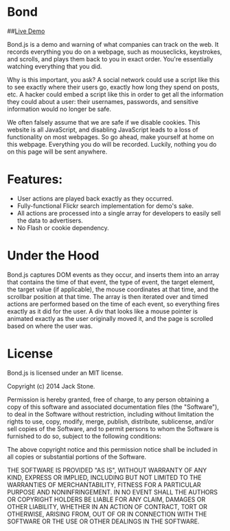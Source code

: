 Bond
====

##[Live Demo](http://jackstonedev.com/portfolio/bond "Bond")

Bond.js is a demo and warning of what companies can track on the web. It records everything you do on a webpage, such as mouseclicks, keystrokes, and scrolls, and plays them back to you in exact order. You're essentially watching everything that you did. 

Why is this important, you ask? A social network could use a script like this to see exactly where their users go, exactly how long they spend on posts, etc. A hacker could embed a script like this in order to get all the information they could about a user: their usernames, passwords, and sensitive information would no longer be safe. 

We often falsely assume that we are safe if we disable cookies. This website is all JavaScript, and disabling JavaScript leads to a loss of functionality on most webpages. So go ahead, make yourself at home on this webpage. Everything you do will be recorded. Luckily, nothing you do on this page will be sent anywhere.

Features:
=========

- User actions are played back exactly as they occurred.
- Fully-functional Flickr search implementation for demo's sake.
- All actions are processed into a single array for developers to easily sell the data to advertisers.
- No Flash or cookie dependency.

Under the Hood
==============

Bond.js captures DOM events as they occur, and inserts them into an array that contains the time of that event, the type of event, the target element, the target value (if applicable), the mouse coordinates at that time, and the scrollbar position at that time.  The array is then iterated over and timed actions are performed based on the time of each event, so everything fires exactly as it did for the user.  A div that looks like a mouse pointer is animated exactly as the user originally moved it, and the page is scrolled based on where the user was.

License
=======

Bond.js is licensed under an MIT license.

Copyright (c) 2014 Jack Stone.

Permission is hereby granted, free of charge, to any person obtaining a copy of this software and associated documentation files (the "Software"), to deal in the Software without restriction, including without limitation the rights to use, copy, modify, merge, publish, distribute, sublicense, and/or sell copies of the Software, and to permit persons to whom the Software is furnished to do so, subject to the following conditions:

The above copyright notice and this permission notice shall be included in all copies or substantial portions of the Software.

THE SOFTWARE IS PROVIDED "AS IS", WITHOUT WARRANTY OF ANY KIND, EXPRESS OR IMPLIED, INCLUDING BUT NOT LIMITED TO THE WARRANTIES OF MERCHANTABILITY, FITNESS FOR A PARTICULAR PURPOSE AND NONINFRINGEMENT. IN NO EVENT SHALL THE AUTHORS OR COPYRIGHT HOLDERS BE LIABLE FOR ANY CLAIM, DAMAGES OR OTHER LIABILITY, WHETHER IN AN ACTION OF CONTRACT, TORT OR OTHERWISE, ARISING FROM, OUT OF OR IN CONNECTION WITH THE SOFTWARE OR THE USE OR OTHER DEALINGS IN THE SOFTWARE.
